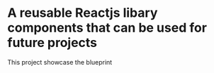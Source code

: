 # A reusable Reactjs libary components that can be used for future projects

This project showcase the blueprint
